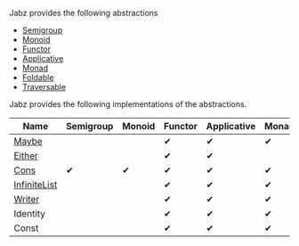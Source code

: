 Jabz provides the following abstractions

* [Semigroup](#Semigroup)
* [Monoid](#Monoid)
* [Functor](#Functor)
* [Applicative](#Applicative)
* [Monad](#Monad)
* [Foldable](#Foldable)
* [Traversable](#Traversable)

Jabz provides the following implementations of the abstractions.

| Name                          | Semigroup | Monoid | Functor | Applicative | Monad | Foldable | Traversable |
| ----------------------------- | --------- | ------ | ------- | ----------- | ----- | -------- | ----------- |
| [Maybe](#Maybe)               |           |        | ✔︎       | ✔︎           | ✔︎     | ✔︎        | ✔︎          |
| [Either](#Either)             |           |        | ✔︎       | ✔︎           |       |          |            |
| [Cons](#Cons)                 | ✔︎         | ✔︎      | ✔︎       | ✔︎           | ✔︎     | ✔︎        | ✔︎          |
| [InfiniteList](#InfiniteList) |           |        | ✔︎       | ✔︎           | ✔︎     | ✔︎        | ✔︎          |
| [Writer](#Writer)             |           |        | ✔︎       | ✔ | ✔ | |
| Identity                      |           |        | ✔︎       | ✔︎           | ✔︎     | ✔︎        | ✔︎          |
| Const                         |           |        | ✔︎       | ✔︎           | ✔︎     | ✔︎        | ✔︎          |
